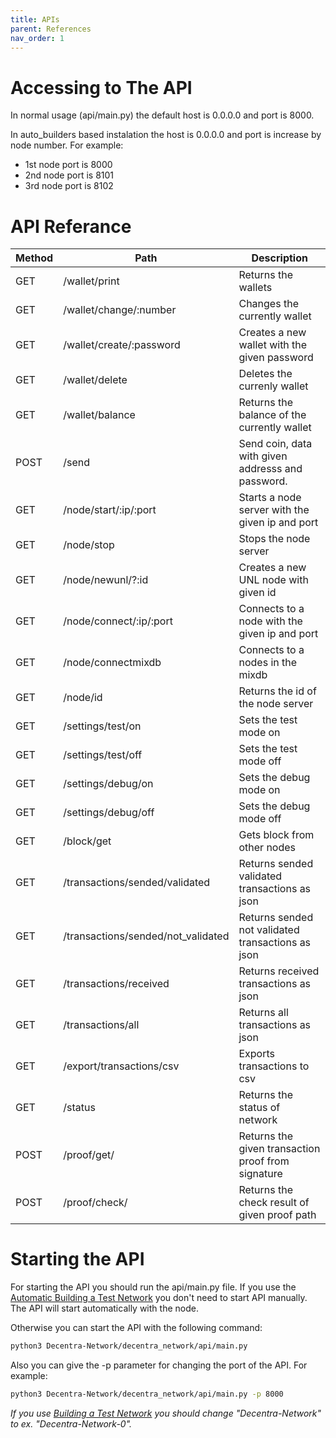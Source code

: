 ```yaml
---
title: APIs
parent: References
nav_order: 1
---
```


# Accessing to The API

In normal usage (api/main.py) the default host is 0.0.0.0 and port is 8000.

In auto_builders based instalation the host is 0.0.0.0 and port is
increase by node number. For example:

- 1st node port is 8000
- 2nd node port is 8101
- 3rd node port is 8102

# API Referance

| Method | Path                               | Description                                        |
| ------ | ---------------------------------- | -------------------------------------------------- |
| GET    | /wallet/print                      | Returns the wallets                                |
| GET    | /wallet/change/:number             | Changes the currently wallet                       |
| GET    | /wallet/create/:password           | Creates a new wallet with the given password       |
| GET    | /wallet/delete                     | Deletes the currenly wallet                        |
| GET    | /wallet/balance                    | Returns the balance of the currently wallet        |
| POST   | /send                              | Send coin, data with given addresss and password.  |
| GET    | /node/start/:ip/:port              | Starts a node server with the given ip and port    |
| GET    | /node/stop                         | Stops the node server                              |
| GET    | /node/newunl/?:id                  | Creates a new UNL node with given id               |
| GET    | /node/connect/:ip/:port            | Connects to a node with the given ip and port      |
| GET    | /node/connectmixdb                 | Connects to a nodes in the mixdb                   |
| GET    | /node/id                           | Returns the id of the node server                  |
| GET    | /settings/test/on                  | Sets the test mode on                              |
| GET    | /settings/test/off                 | Sets the test mode off                             |
| GET    | /settings/debug/on                 | Sets the debug mode on                             |
| GET    | /settings/debug/off                | Sets the debug mode off                            |
| GET    | /block/get                         | Gets block from other nodes                        |
| GET    | /transactions/sended/validated     | Returns sended validated transactions as json      |
| GET    | /transactions/sended/not_validated | Returns sended not validated transactions as json  |
| GET    | /transactions/received             | Returns received transactions as json              |
| GET    | /transactions/all                  | Returns all transactions as json                   |
| GET    | /export/transactions/csv           | Exports transactions to csv                        |
| GET    | /status                            | Returns the status of network                      |
| POST   | /proof/get/                        | Returns the given transaction proof from signature |
| POST   | /proof/check/                      | Returns the check result of given proof path       |

# Starting the API

For starting the API you should run the api/main.py file. If you use the [Automatic Building a Test Network](https://docs.decentranetwork.org/building_a_test_network/automatic.html) you don't need to start API manually. The API will start automatically with the node.

Otherwise you can start the API with the following command:

```bash
python3 Decentra-Network/decentra_network/api/main.py
```

Also you can give the -p parameter for changing the port of the API. For example:

```bash
python3 Decentra-Network/decentra_network/api/main.py -p 8000
```

_If you use [Building a Test Network](https://docs.decentranetwork.org/building_a_test_network/) you should change "Decentra-Network" to ex. "Decentra-Network-0"._
